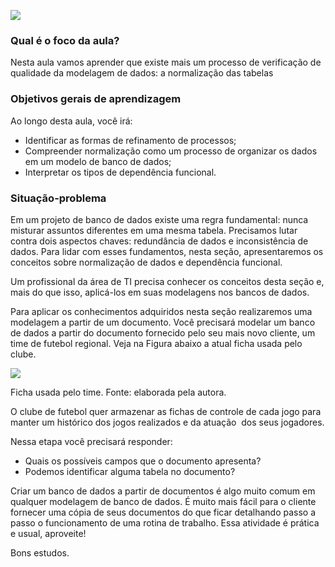[![](https://ampli-images.s3.amazonaws.com/production/77364bf4-3c8c-4d95-905f-7dd08be5435a/original)](https://ampli-images.s3.amazonaws.com/production/77364bf4-3c8c-4d95-905f-7dd08be5435a/original)

### **Qual é o foco da aula?**

Nesta aula vamos aprender que existe mais um processo de verificação de qualidade da modelagem de dados: a normalização das tabelas

### **Objetivos gerais de aprendizagem**

Ao longo desta aula, você irá:

- Identificar as formas de refinamento de processos;
- Compreender normalização como um processo de organizar os dados em um modelo de banco de dados;
- Interpretar os tipos de dependência funcional.

### Situação-problema

Em um projeto de banco de dados existe uma regra fundamental: nunca misturar assuntos diferentes em uma mesma tabela. Precisamos lutar contra dois aspectos chaves: redundância de dados e inconsistência de dados. Para lidar com esses fundamentos, nesta seção, apresentaremos os conceitos sobre normalização de dados e dependência funcional.

Um profissional da área de TI precisa conhecer os conceitos desta seção e, mais do que isso, aplicá-los em suas modelagens nos bancos de dados.

Para aplicar os conhecimentos adquiridos nesta seção realizaremos uma modelagem a partir de um documento. Você precisará modelar um banco de dados a partir do documento fornecido pelo seu mais novo cliente, um time de futebol regional. Veja na Figura abaixo a atual ficha usada pelo clube.

[![](https://ampli-images.s3.amazonaws.com/production/00f0df18-c9c7-4eb7-b878-e8d429ed9e2d/original)](https://ampli-images.s3.amazonaws.com/production/00f0df18-c9c7-4eb7-b878-e8d429ed9e2d/original)

Ficha usada pelo time. Fonte: elaborada pela autora.

O clube de futebol quer armazenar as fichas de controle de cada jogo para manter um histórico dos jogos realizados e da atuação  dos seus jogadores.

Nessa etapa você precisará responder:

- Quais os possíveis campos que o documento apresenta?
- Podemos identificar alguma tabela no documento?

Criar um banco de dados a partir de documentos é algo muito comum em qualquer modelagem de banco de dados. É muito mais fácil para o cliente fornecer uma cópia de seus documentos do que ficar detalhando passo a passo o funcionamento de uma rotina de trabalho. Essa atividade é prática e usual, aproveite!

Bons estudos.